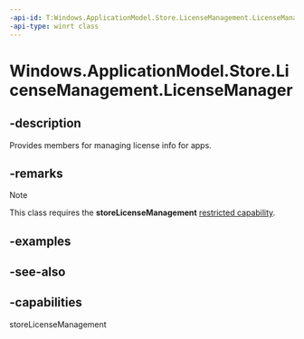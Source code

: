 ```yaml
---
-api-id: T:Windows.ApplicationModel.Store.LicenseManagement.LicenseManager
-api-type: winrt class
---
```


<!-- Class syntax.
public class LicenseManager
-->

# Windows.ApplicationModel.Store.LicenseManagement.LicenseManager

## -description
Provides members for managing license info for apps.

## -remarks

> [!NOTE]
> This class requires the **storeLicenseManagement** [restricted capability](https://msdn.microsoft.com/windows/uwp/packaging/app-capability-declarations).

## -examples

## -see-also


## -capabilities
storeLicenseManagement
